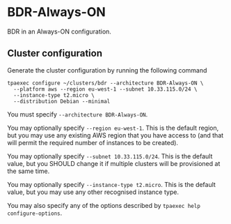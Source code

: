 BDR-Always-ON
=============

BDR in an Always-ON configuration.

Cluster configuration
---------------------

Generate the cluster configuration by running the following command

```
tpaexec configure ~/clusters/bdr --architecture BDR-Always-ON \
  --platform aws --region eu-west-1 --subnet 10.33.115.0/24 \
  --instance-type t2.micro \
  --distribution Debian --minimal
```

You must specify ``--architecture BDR-Always-ON``.

You may optionally specify ``--region eu-west-1``. This is the default
region, but you may use any existing AWS region that you have access to
(and that will permit the required number of instances to be created).

You may optionally specify ``--subnet 10.33.115.0/24``. This is the
default value, but you SHOULD change it if multiple clusters will be
provisioned at the same time.

You may optionally specify ``--instance-type t2.micro``. This is the
default value, but you may use any other recognised instance type.

You may also specify any of the options described by
``tpaexec help configure-options``.
